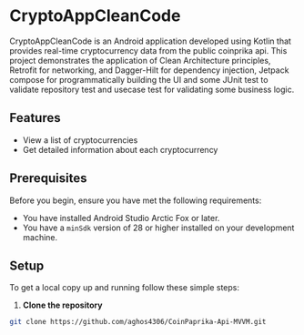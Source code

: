 # CryptoAppCleanCode

CryptoAppCleanCode is an Android application developed using Kotlin that provides real-time cryptocurrency data from the public coinprika api. This project demonstrates the application of Clean Architecture principles, Retrofit for networking, and Dagger-Hilt for dependency injection, Jetpack compose for programmatically building the UI and some JUnit test to validate repository test and usecase test for validating some business logic.

## Features

- View a list of cryptocurrencies
- Get detailed information about each cryptocurrency

## Prerequisites

Before you begin, ensure you have met the following requirements:
- You have installed Android Studio Arctic Fox or later.
- You have a `minSdk` version of 28 or higher installed on your development machine.

## Setup

To get a local copy up and running follow these simple steps:

1. **Clone the repository**

```bash
git clone https://github.com/aghos4306/CoinPaprika-Api-MVVM.git
